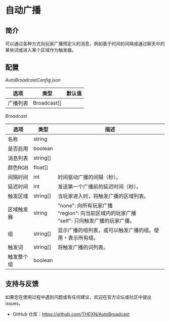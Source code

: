 # 自动广播
简介
---
可以通过各种方式向玩家广播预定义的消息，例如基于时间的间隔或通过聊天中的某些词或进入某个区域作为触发器。

配置
---
_AutoBroadcastConfig.json_

| 选项 | 类型 | 默认值 |
|---|---|---|
| 广播列表 | Broadcast[] | |

_Broadcast_

| 选项 | 类型 | 描述 |
|---|---|---|
| 名称 | string | |
| 是否启用 | boolean | |
| 消息列表 | string[] | |
| 颜色RGB | float[] | |
| 间隔时间 | int | 时间驱动广播的间隔（秒）。 |
| 延迟时间 | int | 发送第一个广播前的延迟时间（秒）。 |
| 触发区域 | string[] | 当玩家进入时，将触发广播的区域列表。 |
| 区域触发器 | string | "none": 向所有玩家广播<br />"region": 向当前区域内的玩家广播<br />"self": 只向触发广播的玩家广播。 |
| 组 | string[] | 显示广播的组列表，或可以触发广播的组。使用 `*` 表示所有组。 |
| 触发词 | string[] | 将触发广播的词列表。 |
| 触发整个组 | boolean | |

## 支持与反馈

如果您在使用过程中遇到问题或有任何建议，欢迎在官方论坛或社区中提出 issues。

- GitHub 仓库：https://github.com/THEXN/AutoBroadcast
